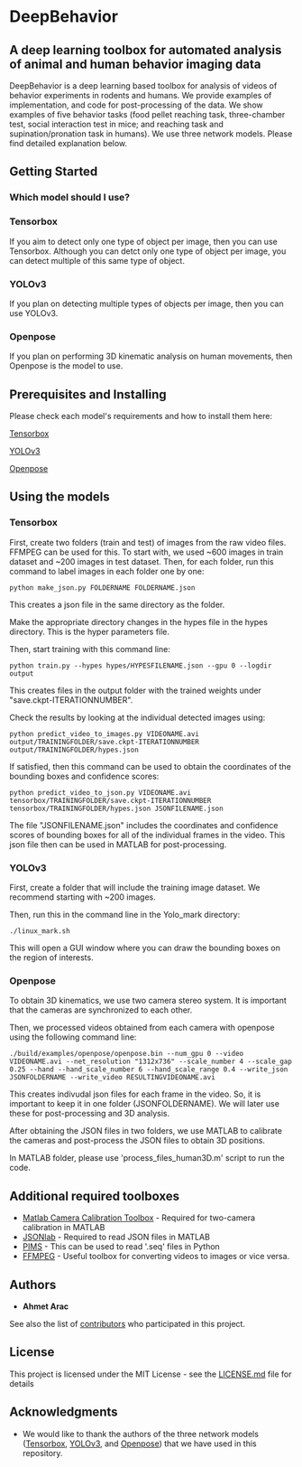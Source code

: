# DeepBehavior

## A deep learning toolbox for automated analysis of animal and human behavior imaging data

DeepBehavior is a deep learning based toolbox for analysis of videos of behavior experiments in rodents and humans. We provide examples of implementation, and code for post-processing of the data. We show examples of five behavior tasks (food pellet reaching task, three-chamber test, social interaction test in mice; and reaching task and supination/pronation task in humans). We use three network models. Please find detailed explanation below.

## Getting Started

### Which model should I use?

### Tensorbox

If you aim to detect only one type of object per image, then you can use Tensorbox. Although you can detct only one type of object per image, you can detect multiple of this same type of object.

### YOLOv3

If you plan on detecting multiple types of objects per image, then you can use YOLOv3.

### Openpose

If you plan on performing 3D kinematic analysis on human movements, then Openpose is the model to use.

## Prerequisites and Installing

Please check each model's requirements and how to install them here:

[Tensorbox](https://github.com/aarac/TensorBox)

[YOLOv3](https://github.com/aarac/darknet)

[Openpose](https://github.com/aarac/openpose)

## Using the models

### Tensorbox

First, create two folders (train and test) of images from the raw video files. FFMPEG can be used for this. To start with, we used ~600 images in train dataset and ~200 images in test dataset.
Then, for each folder, run this command to label images in each folder one by one:
```
python make_json.py FOLDERNAME FOLDERNAME.json 
```
This creates a json file in the same directory as the folder.

Make the appropriate directory changes in the hypes file in the hypes directory. This is the hyper parameters file.

Then, start training with this command line:
```
python train.py --hypes hypes/HYPESFILENAME.json --gpu 0 --logdir output
```
This creates files in the output folder with the trained weights under "save.ckpt-ITERATIONNUMBER".

Check the results by looking at the individual detected images using:
```
python predict_video_to_images.py VIDEONAME.avi output/TRAININGFOLDER/save.ckpt-ITERATIONNUMBER output/TRAININGFOLDER/hypes.json
```

If satisfied, then this command can be used to obtain the coordinates of the bounding boxes and confidence scores:
```
python predict_video_to_json.py VIDEONAME.avi tensorbox/TRAININGFOLDER/save.ckpt-ITERATIONNUMBER tensorbox/TRAININGFOLDER/hypes.json JSONFILENAME.json
```
The file "JSONFILENAME.json" includes the coordinates and confidence scores of bounding boxes for all of the individual frames in the video. This json file then can be used in MATLAB for post-processing.

### YOLOv3
First, create a folder that will include the training image dataset. We recommend starting with ~200 images.

Then, run this in the command line in the Yolo_mark directory:

```
./linux_mark.sh
```

This will open a GUI window where you can draw the bounding boxes on the region of interests.

### Openpose

To obtain 3D kinematics, we use two camera stereo system. It is important that the cameras are synchronized to each other.

Then, we processed videos obtained from each camera with openpose using the following command line:

```
./build/examples/openpose/openpose.bin --num_gpu 0 --video VIDEONAME.avi --net_resolution "1312x736" --scale_number 4 --scale_gap 0.25 --hand --hand_scale_number 6 --hand_scale_range 0.4 --write_json JSONFOLDERNAME --write_video RESULTINGVIDEONAME.avi
```

This creates indivudal json files for each frame in the video. So, it is important to keep it in one folder (JSONFOLDERNAME). We will later use these for post-processing and 3D analysis.

After obtaining the JSON files in two folders, we use MATLAB to calibrate the cameras and post-process the JSON files to obtain 3D positions.

In MATLAB folder, please use 'process_files_human3D.m' script to run the code.



## Additional required toolboxes

* [Matlab Camera Calibration Toolbox](http://www.vision.caltech.edu/bouguetj/calib_doc/) - Required for two-camera calibration in MATLAB
* [JSONlab](https://www.mathworks.com/matlabcentral/fileexchange/33381-jsonlab-a-toolbox-to-encode-decode-json-files) - Required to read JSON files in MATLAB
* [PIMS](http://soft-matter.github.io/pims/v0.4.1/) - This can be used to read '.seq' files in Python
* [FFMPEG](https://www.ffmpeg.org) - Useful toolbox for converting videos to images or vice versa.

## Authors

* **Ahmet Arac** 

See also the list of [contributors](https://github.com/your/project/contributors) who participated in this project.

## License

This project is licensed under the MIT License - see the [LICENSE.md](LICENSE.md) file for details

## Acknowledgments

* We would like to thank the authors of the three network models ([Tensorbox](https://github.com/Russell91/TensorBox), [YOLOv3](https://github.com/AlexeyAB/darknet), and [Openpose](https://github.com/CMU-Perceptual-Computing-Lab/openpose)) that we have used in this repository.
